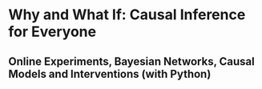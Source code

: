# Why and What If: Causal Inference for Everyone
## Online Experiments, Bayesian Networks, Causal Models and Interventions (with Python)

